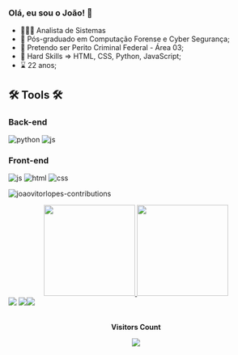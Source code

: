 ### Olá, eu sou o João! 👋
- 👨🏻‍💻 Analista de Sistemas
- 🔭 Pós-graduado em Computação Forense e Cyber Segurança;
- 🌱 Pretendo ser Perito Criminal Federal - Área 03;
- 👯 Hard Skills => HTML, CSS, Python, JavaScript;
- ⌛ 22 anos;
## 🛠️ Tools 🛠️

### Back-end
![python](https://img.shields.io/badge/Python-14354C?style=for-the-badge&logo=python&logoColor=white)
![js](https://img.shields.io/badge/JavaScript-14354C?style=for-the-badge&logo=javascript&logoColor=yellow)
### Front-end
![js](https://img.shields.io/badge/JavaScript-14354C?style=for-the-badge&logo=javascript&logoColor=yellow)
![html](https://img.shields.io/badge/HTML5-E34F26?style=for-the-badge&logo=html5&logoColor=white)
![css](https://img.shields.io/badge/CSS3-1572B6?style=for-the-badge&logo=css3&logoColor=white)


![joaovitorlopes-contributions](https://activity-graph.herokuapp.com/graph?username=joaovitorlopes&theme=react-dark)
<div align="center">
  <a href="https://github.com/joaovitorlopes">
  <img height="180em" src="https://github-readme-stats.vercel.app/api?username=joaovitorlopes&show_icons=true&theme=chartreuse-dark&include_all_commits=true&count_private=true"/>
  <img height="180em" src="https://github-readme-stats.vercel.app/api/top-langs/?username=joaovitorlopes&layout=compact&langs_count=7&theme=chartreuse-dark"/>
</div>


  <div> 
  <a href="https://www.instagram.com/joaov_pumped" target="_blank"><img src="https://img.shields.io/badge/-Instagram-%23E4405F?style=for-the-badge&logo=instagram&logoColor=white" target="_blank"></a>
  <a href = "mailto:jvlaaa@gmail.com"><img src="https://img.shields.io/badge/-Gmail-%23333?style=for-the-badge&logo=gmail&logoColor=white" target="_blank"></a
  <a href="https://www.linkedin.com/in/jo%C3%A3o-vitor-lopes-alves-6534a314b/" target="_blank"><img src="https://img.shields.io/badge/-LinkedIn-%230077B5?style=for-the-badge&logo=linkedin&logoColor=white" target="_blank"></a> 
</div> 
    <div align="center">
<br><p align="centre"><b>Visitors Count</b></p>  
<p align="center"><img align="center" src="https://profile-counter.glitch.me/joaovitorlopes/count.svg" /></p> 
      <br></div>
